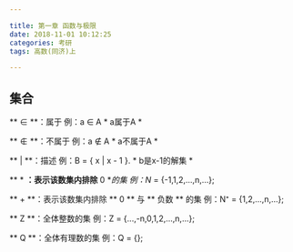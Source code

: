 ```yaml
---

title: 第一章 函数与极限
date: 2018-11-01 10:12:25
categories: 考研
tags: 高数(同济)上

---
```


## 集合

** ∈ **：属于
例：a ∈ A * a属于A *

** ∉ **：不属于
例：a ∉ A * a不属于A *

** | **：描述
例：B = { x | x - 1 }. * b是x-1的解集 *

** * **：表示该数集内排除** 0 **的集
例：N* = {-1,1,2,...,n,...};

** + **：表示该数集内排除 ** 0 ** 与 ** 负数 ** 的集
例：N⁺ = {1,2,...,n,...};

** Z **：全体整数的集
例：Z = {...,-n,0,1,2,...,n,...};

** Q **：全体有理数的集
例：Q = {};